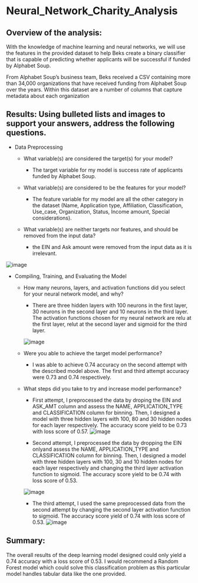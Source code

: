 # Neural_Network_Charity_Analysis
## Overview of the analysis:
With the knowledge of machine learning and neural networks, we will use the features in the provided dataset to help Beks create a binary classifier that is capable of predicting whether applicants will be successful if funded by Alphabet Soup.

From Alphabet Soup’s business team, Beks received a CSV containing more than 34,000 organizations that have received funding from Alphabet Soup over the years. Within this dataset are a number of columns that capture metadata about each organization

## Results: Using bulleted lists and images to support your answers, address the following questions.
   - Data Preprocessing
     - What variable(s) are considered the target(s) for your model?
       - The target variable for my model is success rate of applicants funded by Alphabet Soup.
       
     - What variable(s) are considered to be the features for your model?
       - The feature variable for my model are all the other category in the dataset (Name, Application type, Affiliation, Classification, Use_case, Organization,      Status, Income amount, Special considerations).
       
     - What variable(s) are neither targets nor features, and should be removed from the input data?
       - the EIN and Ask amount were removed from the input data as it is irrelevant. 

![image](https://user-images.githubusercontent.com/106962921/196180311-4312878b-3a18-4ff2-a9f1-bfcef60e1b14.png)

   - Compiling, Training, and Evaluating the Model
     - How many neurons, layers, and activation functions did you select for your neural network model, and why?
       - There are three hidden layers with 100 neurons in the first layer, 30 neurons in the second layer and 10 neurons in the third layer. The activation functions chosen for my neural network are relu at the first layer, relut at the second layer and sigmoid for the third layer.
       
       ![image](https://user-images.githubusercontent.com/106962921/196181518-f3ec9409-47e3-40ec-9522-1db220b965b8.png)
       
     - Were you able to achieve the target model performance?
       - I was able to achieve 0.74 accuracy on the second attempt with the described model above. The first and third attempt accuracy were 0.73 and 0.74 respectively.
       
     - What steps did you take to try and increase model performance?
       - First attempt, I preprocessed the data by droping the EIN and ASK_AMT column and assess the NAME, APPLICATION_TYPE and CLASSIFICATION column for binning. Then, I designed a model with three hidden layers with 100, 80 and 30 hidden nodes for each layer respectively. The accuracy score yield to be 0.73 with loss score of 0.57.
       ![image](https://user-images.githubusercontent.com/106962921/196179463-6aa8dfc4-0a3f-4166-bd9e-79bb25877469.png)
       
       - Second attempt, I preprocessed the data by dropping the EIN onlyand assess the NAME, APPLICATION_TYPE and CLASSIFICATION column for binning. Then, I designed a model with three hidden layers with 100, 30 and 10 hidden nodes for each layer respectively and changing the third layer activation function to sigmoid. The accuracy score yield to be 0.74 with loss score of 0.53.
       
       ![image](https://user-images.githubusercontent.com/106962921/196179319-b38542c1-45ec-4e9a-bbfe-8fd77e64b5e3.png)

       - The third attempt, I used the same preprocessed data from the second attempt by changing the second layer activation function to sigmoid. The accuracy score yield of 0.74 with loss score of 0.53.
       ![image](https://user-images.githubusercontent.com/106962921/196179111-5277d785-9037-4d0d-a59b-a8211e1d467f.png)

## Summary: 
The overall results of the deep learning model designed could only yield a 0.74 accuracy with a loss score of 0.53. 
I would recommend a Random Forest model which could solve this classification problem as this particular model handles tabular data like the one provided.
